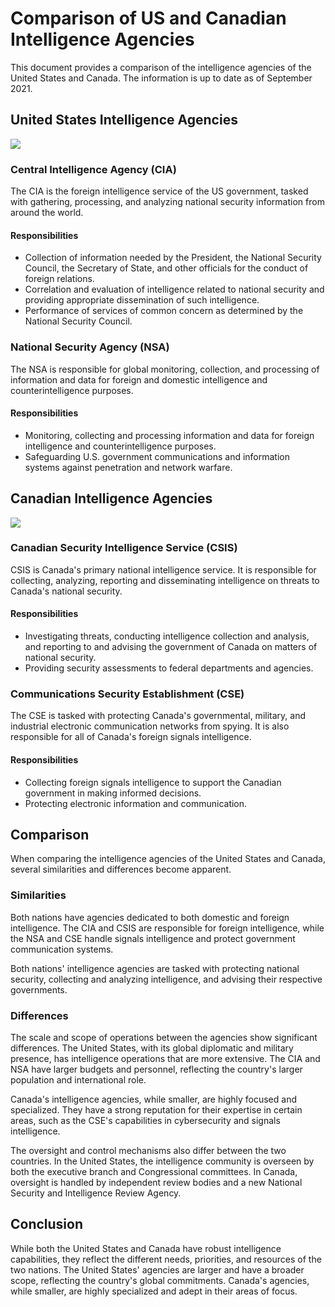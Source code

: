 # Comparison of US and Canadian Intelligence Agencies

This document provides a comparison of the intelligence agencies of the United States and Canada. The information is up to date as of September 2021.




## United States Intelligence Agencies

![](https://kroki.io/mermaid/svg/eJyVlE2P2jAQhu_9FRa9Fqkxbbe7lSpBPoADIBE4oR6sxGStTRzkJLT8-44_QiE0aeeEgh8_Gc87TqbY6ZXsZu8IWfqH0T4mS1nzPBcZlwknflkUjRT1ZfTDEGQ8_k785fQw8rmsFcvv8an-sSxADj6MFk3B5B15q1vHoFuzWpQSfDFPGgUvvHUBYcgYXLHIAKt6bdEMoIinXBc3axRnDSmPgJ95VYvMvMbwANoNwAdloVeTXmugjxzwI5cV7z1y4I4cLP_O3h16fnvoOS-rEzywfNwnhw1m4xzkf_B-_3Zz49_ypJSSiapiWrs5HoXDgTP8FrQdqrcXoe6FajISymOpEl7AKJBpWggpKpiJa4cBtLUsdSkqKaHD_cEFi1i37cRUbYQQ2gJiyZlMr0NhtYvYbFjoyeoS_frNgz6uWW0ZWLSzoCcsKhWHIQOlOouhPmx2XeMOxq1qlKtzszPcDpztwoAs7MpCyVXWqkJDhaCyf_eK9rE_h3sMd5an9oQV3GJW1WTeMJUaVDMGXoFvxaBvohg6Z9AtzU23qy1wU0__PfZ7fdfvi5uq4uKqsuMyhaL0nwOSdVeyZudWsnYzR_XQnQeuCLwveihGKBLpmW4rilxJYLuuDRhXfteo2yv1h1SdKidd-a751Ha_XX705kK-xfUl5-QjgatVvvGX95Qn6ZP3wT6Of4q0fn2hp1_f7nAPh1McPsHhn3D4Zxz-BYc_4fCvOPwZGRM2VmSuHjJYD5msh4zWQ2brIcP1kOl6yHg9ZL4UmS_F3ltkvhSZL0XmS5H5UmS-FJkvReZLkflOkPlOkPlOsB_m_8j3N81e26Q=)

### Central Intelligence Agency (CIA)

The CIA is the foreign intelligence service of the US government, tasked with gathering, processing, and analyzing national security information from around the world.

#### Responsibilities

- Collection of information needed by the President, the National Security Council, the Secretary of State, and other officials for the conduct of foreign relations.
- Correlation and evaluation of intelligence related to national security and providing appropriate dissemination of such intelligence.
- Performance of services of common concern as determined by the National Security Council.

### National Security Agency (NSA)

The NSA is responsible for global monitoring, collection, and processing of information and data for foreign and domestic intelligence and counterintelligence purposes.

#### Responsibilities

- Monitoring, collecting and processing information and data for foreign intelligence and counterintelligence purposes.
- Safeguarding U.S. government communications and information systems against penetration and network warfare.

## Canadian Intelligence Agencies

![](https://kroki.io/mermaid/svg/eJyVkU9Lw0AUxO9-iiVeDbipWq0gNOm_HFqk6S14WJM1fXSzG7ZbtN_eVzcWoy34Ajlk-L2ZCVNZ0azZKr5g-AzzIBFalCA0S7WTSkEldSFZYup6p8HtgxcPsjB8YjHiWZq1Wuw1jqLZ4bGFHw5dJjoyIb7WWNjWXaKXBxNjJVSanbDx8ckhftxKiZcwPcMjoban7lroEL9_lXYri539_VOjPFgm8-dWG3kNbSeylFYo1hgFBeiqC6DlQjgwmMy-bZnUb8YWspbadSLG6JYuVsth0spjLx9SQAtdALqc_e0Jto-zYatNvIansbHY8ERoi2DFtK6hsl89z5ab5sH0WGzqJXQfQaNMjafF-WYzxBajVpp5CU_noMAJu_97qEBvMrdXkl2zrbNmIweXkSzKPr_yn-E7lG49iJqPxw7OaXhEw3s0_IaG39LwOxrep-H3NPyBOBN1VuKunDgsJy7LidNy4racOC4nrsv_Me8nSiTgrg==)

### Canadian Security Intelligence Service (CSIS)

CSIS is Canada's primary national intelligence service. It is responsible for collecting, analyzing, reporting and disseminating intelligence on threats to Canada's national security.

#### Responsibilities

- Investigating threats, conducting intelligence collection and analysis, and reporting to and advising the government of Canada on matters of national security.
- Providing security assessments to federal departments and agencies.

### Communications Security Establishment (CSE)

The CSE is tasked with protecting Canada's governmental, military, and industrial electronic communication networks from spying. It is also responsible for all of Canada's foreign signals intelligence.

#### Responsibilities

- Collecting foreign signals intelligence to support the Canadian government in making informed decisions.
- Protecting electronic information and communication.

## Comparison

When comparing the intelligence agencies of the United States and Canada, several similarities and differences become apparent.

### Similarities

Both nations have agencies dedicated to both domestic and foreign intelligence. The CIA and CSIS are responsible for foreign intelligence, while the NSA and CSE handle signals intelligence and protect government communication systems.

Both nations' intelligence agencies are tasked with protecting national security, collecting and analyzing intelligence, and advising their respective governments.

### Differences

The scale and scope of operations between the agencies show significant differences. The United States, with its global diplomatic and military presence, has intelligence operations that are more extensive. The CIA and NSA have larger budgets and personnel, reflecting the country's larger population and international role.

Canada's intelligence agencies, while smaller, are highly focused and specialized. They have a strong reputation for their expertise in certain areas, such as the CSE's capabilities in cybersecurity and signals intelligence.

The oversight and control mechanisms also differ between the two countries. In the United States, the intelligence community is overseen by both the executive branch and Congressional committees. In Canada, oversight is handled by independent review bodies and a new National Security and Intelligence Review Agency.

## Conclusion

While both the United States and Canada have robust intelligence capabilities, they reflect the different needs, priorities, and resources of the two nations. The United States' agencies are larger and have a broader scope, reflecting the country's global commitments. Canada's agencies, while smaller, are highly specialized and adept in their areas of focus.


